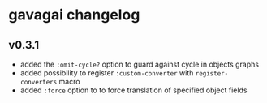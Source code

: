 # gavagai changelog

## v0.3.1

  - added the `:omit-cycle?` option to guard against cycle in objects graphs
  - added possibility to register `:custom-converter` with `register-converters` macro
  - added `:force` option to to force translation of specified object fields
